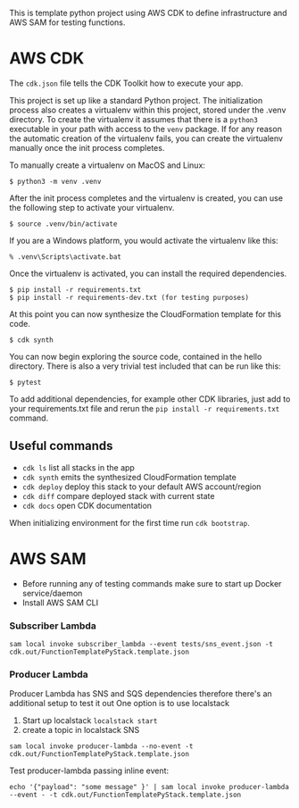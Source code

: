 This is template python project using AWS CDK to define infrastructure and AWS SAM for testing functions. 


# AWS CDK

The `cdk.json` file tells the CDK Toolkit how to execute your app.

This project is set up like a standard Python project.  The initialization process also creates
a virtualenv within this project, stored under the .venv directory.  To create the virtualenv
it assumes that there is a `python3` executable in your path with access to the `venv` package.
If for any reason the automatic creation of the virtualenv fails, you can create the virtualenv
manually once the init process completes.

To manually create a virtualenv on MacOS and Linux:

```
$ python3 -m venv .venv
```

After the init process completes and the virtualenv is created, you can use the following
step to activate your virtualenv.

```
$ source .venv/bin/activate
```

If you are a Windows platform, you would activate the virtualenv like this:

```
% .venv\Scripts\activate.bat
```

Once the virtualenv is activated, you can install the required dependencies.

```
$ pip install -r requirements.txt
$ pip install -r requirements-dev.txt (for testing purposes)
```

At this point you can now synthesize the CloudFormation template for this code.

```
$ cdk synth
```

You can now begin exploring the source code, contained in the hello directory.
There is also a very trivial test included that can be run like this:

```
$ pytest
```

To add additional dependencies, for example other CDK libraries, just add to
your requirements.txt file and rerun the `pip install -r requirements.txt`
command.

## Useful commands

 * `cdk ls`          list all stacks in the app
 * `cdk synth`       emits the synthesized CloudFormation template
 * `cdk deploy`      deploy this stack to your default AWS account/region
 * `cdk diff`        compare deployed stack with current state
 * `cdk docs`        open CDK documentation

When initializing environment for the first time run `cdk bootstrap`. 

# AWS SAM
- Before running any of testing commands make sure to start up Docker service/daemon
- Install AWS SAM CLI

### Subscriber Lambda

```
sam local invoke subscriber_lambda --event tests/sns_event.json -t cdk.out/FunctionTemplatePyStack.template.json
```

### Producer Lambda
Producer Lambda has SNS and SQS dependencies therefore there's an additional setup to test it out
One option is to use localstack
1. Start up localstack `localstack start`
2. create a topic in localstack SNS

```
sam local invoke producer-lambda --no-event -t cdk.out/FunctionTemplatePyStack.template.json
```

Test producer-lambda passing inline event:

```
echo '{"payload": "some message" }' | sam local invoke producer-lambda --event - -t cdk.out/FunctionTemplatePyStack.template.json
```